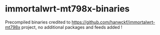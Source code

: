 # immortalwrt-mt798x-binaries
Precompiled binaries credited to https://github.com/hanwckf/immortalwrt-mt798x project, no additional packages and feeds added !
